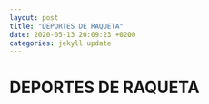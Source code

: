 ```yaml
---
layout: post
title: "DEPORTES DE RAQUETA"
date: 2020-05-13 20:09:23 +0200
categories: jekyll update
---
```


# DEPORTES DE RAQUETA
